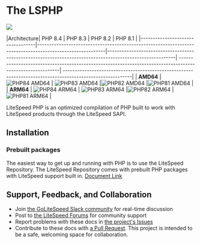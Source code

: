 
# The LSPHP
[<img src="https://img.shields.io/badge/slack-LiteSpeed-blue.svg?logo=slack">](litespeedtech.com/slack)

|Architecture| PHP 8.4  | PHP 8.3  | PHP 8.2  | PHP 8.1  |
|----------------------------------|----------------------------------------------------------------------------------------------------------|----------------------------------------------------------------------------------------------------------|
----------------------------------------------------------------------------------------------------------|
----------------------------------------------------------------------------------------------------------|
| **AMD64** | ![PHP84 AMD64](https://img.shields.io/github/actions/workflow/status/litespeedrepo/rpm-lsphp/self-host-amd-build.yml?branch=php84&label=build) | ![PHP83 AMD64](https://img.shields.io/github/actions/workflow/status/litespeedrepo/rpm-lsphp/self-host-amd-build.yml?branch=php83&label=build) |![PHP82 AMD64](https://img.shields.io/github/actions/workflow/status/litespeedrepo/rpm-lsphp/self-host-amd-build.yml?branch=php82&label=build) |![PHP81 AMD64](https://img.shields.io/github/actions/workflow/status/litespeedrepo/rpm-lsphp/self-host-amd-build.yml?branch=php81&label=build) |
| **ARM64** | ![PHP84 ARM64](https://img.shields.io/github/actions/workflow/status/litespeedrepo/rpm-lsphp/self-host-arm-build.yml?branch=php84&label=build) | ![PHP83 ARM64](https://img.shields.io/github/actions/workflow/status/litespeedrepo/rpm-lsphp/self-host-arm-build.yml?branch=php83&label=build) |![PHP82 ARM64](https://img.shields.io/github/actions/workflow/status/litespeedrepo/rpm-lsphp/self-host-arm-build.yml?branch=php82&label=build) |![PHP81 ARM64](https://img.shields.io/github/actions/workflow/status/litespeedrepo/rpm-lsphp/self-host-arm-build.yml?branch=php81&label=build) |


LiteSpeed PHP is an optimized compilation of PHP built to work with LiteSpeed products through the LiteSpeed SAPI.

## Installation

### Prebuilt packages 
The easiest way to get up and running with PHP is to use the LiteSpeed Repository. The LiteSpeed Repository comes with prebuilt PHP packages with LiteSpeed support built in.
[Document Link](https://docs.litespeedtech.com/lsws/extapp/php/getting_started/)

## Support, Feedback, and Collaboration

* Join [the GoLiteSpeed Slack community](https://litespeedtech.com/slack) for real-time discussion
* Post to [the LiteSpeed Forums](https://litespeedtech.com/support/forum/) for community support
* Report problems with these docs in [the project's Issues](https://github.com/litespeedrepo/rpm-lsphp/issues)
* Contribute to these docs with [a Pull Request](https://github.com/litespeedrepo/rpm-lsphp/pulls). This project is intended to be a safe, welcoming space for collaboration.